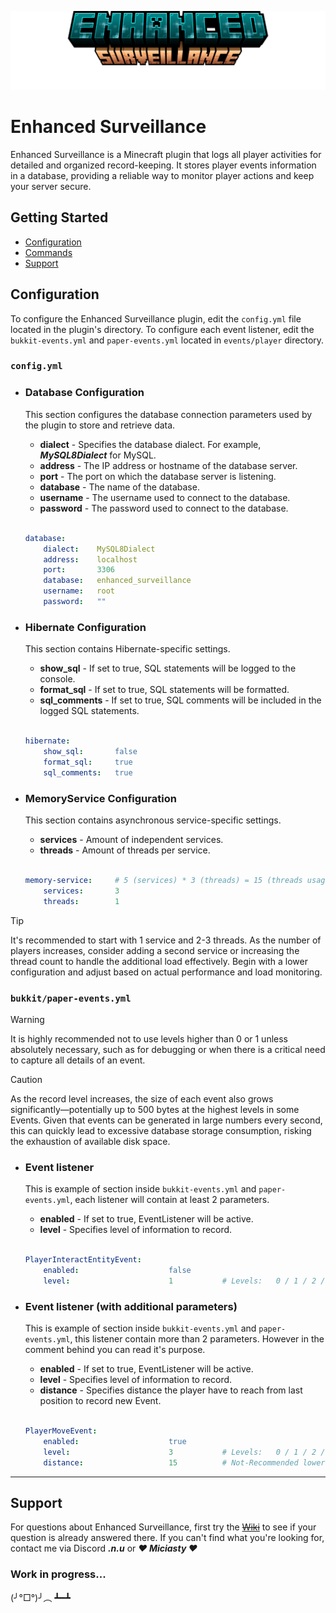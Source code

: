 ![Enhanced Surveillance](images/title.png)
# Enhanced Surveillance
Enhanced Surveillance is a Minecraft plugin that logs all player activities for detailed and organized record-keeping. It stores player events information in a database, providing a reliable way to monitor player actions and keep your server secure.

## Getting Started

- [Configuration](#configuration)
- [Commands](#commands)
- [Support](#support)

## Configuration

To configure the Enhanced Surveillance plugin, edit the `config.yml` file located in the plugin's directory. To configure each event listener, edit the `bukkit-events.yml` and `paper-events.yml` located in `events/player` directory.
### `config.yml`
- ### Database Configuration

  This section configures the database connection parameters used by the plugin to store and retrieve data.

    - **dialect** - Specifies the database dialect. For example, ***MySQL8Dialect*** for MySQL.
    - **address** - The IP address or hostname of the database server.
    - **port** - The port on which the database server is listening.
    - **database** - The name of the database.
    - **username** - The username used to connect to the database.
    - **password** - The password used to connect to the database.
      <br></br>
    ```yml
    database:
        dialect:    MySQL8Dialect
        address:    localhost
        port:       3306
        database:   enhanced_surveillance
        username:   root
        password:   ""
    ```

- ### Hibernate Configuration

  This section contains Hibernate-specific settings.

    - **show_sql** - If set to true, SQL statements will be logged to the console.
    - **format_sql** - If set to true, SQL statements will be formatted.
    - **sql_comments** - If set to true, SQL comments will be included in the logged SQL statements.
      <br></br>
    ```yml
    hibernate:
        show_sql:       false
        format_sql:     true
        sql_comments:   true
    ```

- ### MemoryService Configuration

  This section contains asynchronous service-specific settings.

    - **services** - Amount of independent services.
    - **threads** - Amount of threads per service.
      <br></br>
    ```yml
    memory-service:     # 5 (services) * 3 (threads) = 15 (threads usage) 
        services:       3
        threads:        1
    ```
> [!TIP]
> It's recommended to start with 1 service and 2-3 threads. As the number of players increases, consider adding a second service or increasing the thread count to handle the additional load effectively. Begin with a lower configuration and adjust based on actual performance and load monitoring.


###

### `bukkit/paper-events.yml`
> [!WARNING]
> It is highly recommended not to use levels higher than 0 or 1 unless absolutely necessary, such as for debugging or when there is a critical need to capture all details of an event.

> [!CAUTION]
> As the record level increases, the size of each event also grows significantly—potentially up to 500 bytes at the highest levels in some Events. Given that events can be generated in large numbers every second, this can quickly lead to excessive database storage consumption, risking the exhaustion of available disk space.

- ### Event listener

  This is example of section inside `bukkit-events.yml` and `paper-events.yml`, each listener will contain at least 2 parameters.

    - **enabled** - If set to true, EventListener will be active.
    - **level** - Specifies level of information to record.
      <br></br>
    ```yml
    PlayerInteractEntityEvent:
        enabled:                    false
        level:                      1           # Levels:   0 / 1 / 2 / 3
    ```

- ### Event listener (with additional parameters)

  This is example of section inside `bukkit-events.yml` and `paper-events.yml`, this listener contain more than 2 parameters. However in the comment behind you can read it's purpose.

    - **enabled** - If set to true, EventListener will be active.
    - **level** - Specifies level of information to record.
    - **distance** - Specifies distance the player have to reach from last position to record new Event.
      <br></br>
    ```yml
    PlayerMoveEvent:
        enabled:                    true
        level:                      3           # Levels:   0 / 1 / 2 / 3
        distance:                   15          # Not-Recommended lower numbers than 15
    ```
---

## Support

For questions about Enhanced Surveillance, first try the ~~[Wiki](https://example.com/)~~ to see if your question is already answered there.
If you can't find what you're looking for, contact me via Discord ***.n.u*** or ***❤ Miciasty ❤***

### Work in progress...
(╯°□°)╯︵ ┻━┻